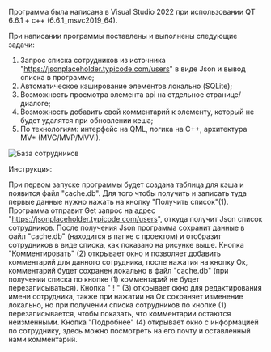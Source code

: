 Программа была написана в Visual Studio 2022 при использовании QT 6.6.1 + c++ (6.6.1_msvc2019_64).

При написании программы поставлены и выполнены следующие задачи:

1. Запрос списка сотрудников из источника "https://jsonplaceholder.typicode.com/users" в виде Json и вывод списка в программе;
2. Автоматическое кэширование элементов локально (SQLite);
3. Возможность просмотра элемента api на отдельное странице/диалоге;
4. Возможность добавить свой комментарий к элементу, который не будет удалятся при обновлении кеша;
5. По технологиям: интерфейс на QML, логика на С++, архитектура MV* (MVC/MVP/MVVI).

![База сотрудников](https://github.com/gamedel/DispQt/assets/77504587/adaeb67b-528c-4a2d-be21-f50f6f409a21)

Инструкция:

При первом запуске программы будет создана таблица для кэша и появится файл "cache.db". Для того чтобы получить и записать туда первые данные нужно нажать на кнопку "Получить список"(1).
Программа отправит Get запрос на адрес "https://jsonplaceholder.typicode.com/users", откуда получит Json список сотрудников.
После получения Json программа сохранит данные в файл "cache.db" (находится в папке с проектом) и отобразит сотрудников в виде списка, как показано на рисунке выше.
Кнопка "Комментировать" (2) открывает окно и позволяет добавить комментарий для данного сотрудника, после нажатия на кнопку Ок, комментарий будет сохранен локально в файл "cache.db" (при получении списка по кнопке (1) комментарий не будет перезаписываться).
Кнопка " ! " (3) открывает окно для редактирования имени сотрудника, также при нажатии на Ок сохраняет изменение локально, но при получении списка сотрудников по кнопке (1) перезаписывается, чтобы показать, что комментарии остаются неизменными.
Кнопка "Подробнее" (4) открывает окно с информацией по сотруднику, здесь можно посмотреть на его почту и оставленный нами комментарий.

